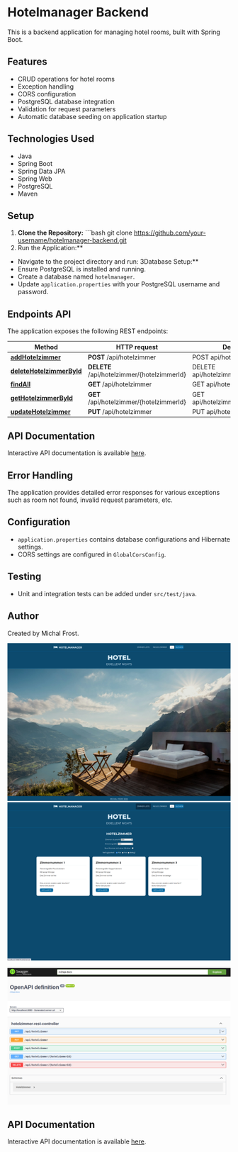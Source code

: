 
# Hotelmanager Backend

This is a backend application for managing hotel rooms, built with Spring Boot.

## Features

- CRUD operations for hotel rooms
- Exception handling
- CORS configuration
- PostgreSQL database integration
- Validation for request parameters
- Automatic database seeding on application startup


## Technologies Used
- Java
- Spring Boot
- Spring Data JPA
- Spring Web
- PostgreSQL
- Maven


## Setup
1. **Clone the Repository:**   ```bash
   git clone https://github.com/your-username/hotelmanager-backend.git
2. Run the Application:**
- Navigate to the project directory and run:
3Database Setup:**
- Ensure PostgreSQL is installed and running.
- Create a database named `hotelmanager`.
- Update `application.properties` with your PostgreSQL username and password.



## Endpoints API
The application exposes the following REST endpoints:


| Method | HTTP request | Description |
|------------- | ------------- | -------------|
| [**addHotelzimmer**](DefaultApi.md#addHotelzimmer) | **POST** /api/hotelzimmer | POST api/hotelzimmer |
| [**deleteHotelzimmerById**](DefaultApi.md#deleteHotelzimmerById) | **DELETE** /api/hotelzimmer/{hotelzimmerId} | DELETE api/hotelzimmer/{hotelzimmerId} |
| [**findAll**](DefaultApi.md#findAll) | **GET** /api/hotelzimmer | GET api/hotelzimmer |
| [**getHotelzimmerById**](DefaultApi.md#getHotelzimmerById) | **GET** /api/hotelzimmer/{hotelzimmerId} | GET api/hotelzimmer/{hotelzimmerId} |
| [**updateHotelzimmer**](DefaultApi.md#updateHotelzimmer) | **PUT** /api/hotelzimmer | PUT api/hotelzimmer |

## API Documentation

Interactive API documentation is available [here](http://localhost:8080/swagger-ui.html).


## Error Handling
The application provides detailed error responses for various exceptions such as room not found, invalid request parameters, etc.

## Configuration
- `application.properties` contains database configurations and Hibernate settings.
- CORS settings are configured in `GlobalCorsConfig`.

## Testing
- Unit and integration tests can be added under `src/test/java`.

## Author
Created by Michal Frost.

![Screenshot from 2024-04-10 23-22-19.png](src%2Fmain%2Fresources%2FImagesDemo%2FScreenshot%20from%202024-04-10%2023-22-19.png)
![Screenshot from 2024-04-10 23-22-24.png](src%2Fmain%2Fresources%2FImagesDemo%2FScreenshot%20from%202024-04-10%2023-22-24.png)

![Screenshot from 2024-04-11 10-23-08.png](src%2Fmain%2Fresources%2FImagesDemo%2FScreenshot%20from%202024-04-11%2010-23-08.png)

## API Documentation

Interactive API documentation is available [here](http://localhost:8080/swagger-ui.html).

